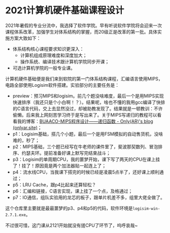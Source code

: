 # 2021计算机硬件基础课程设计
2021年暑假的专业分流中，我选择了软件学院。早有听说软件学院将会迎来一次课程体系改革，加强学生对体系结构的掌握，而20级正是改革的第一批。具体实施方案大致如下：

- 体系结构核心课程要求知识更深入：
  - 计算机组成原理难度和深度加大；
  - 操作系统、编译技术跟计算机学院同步开课；
- 可选计算机学院的一般专业课。

计算机硬件基础便是我们来到软院的第一门体系结构课程，汇编语言使用MIPS，电路全部使用Logisim软件搭建。实验部分的主要任务是：

- preview：预习MIPS和logisim。前几个题没啥难度，最后一个是用MIPS实现快速排序（我还只是个小白啊！？）。结果呢，啥也不懂的我用gcc编译了快排的C语言代码，交上去显然没过，却被助教发现了。结果就是一顿教训：不许偷懒。后来我上网刻苦学习终于是写出来了。关于MIPS写递归的教程可以看看我的博客：[BUAACO-MIPS程序设计——递归函数 - Only(AR)'s blog (onlyar.site)](https://onlyar.site/2022/11/03/BUAACO-MIPS-recursion-function/)；
- p1：Logisim基础，搭几个小题，最后一个是用FSM模拟的自动售货机，没啥难的，秒了；
- p2：MIPS基础，三个题已经写在牛老师的课件里了，斐波那契数列、冒泡排序、约瑟夫环。提前准备好课上默写完结束战斗；
- p3：Logisim的单周期CPU，我的噩梦开始，课下写了两天的CPU在课上挂了！挂了！原因竟是两个加法器贴一起连上了；
- p4：流水线CPU，当我课下搭完的时候已经是凌晨5点半了，还好课上顺利通过；
- p5：LRU Cache，跟p4比起来还算轻松？
- p6：汇编和链接，C语言实现，课上挂了一个点，及格通过；
- p7：IO通信，组队实验用的龙芯的板子，跟单片机差不多，组里大佬全做了。

这个仓库里主要就是最最噩梦的p3、p4和p5的代码，软件环境是`logisim-win-2.7.1.exe`。

不过很可惜，这门课从2121开始就没有搓CPU了环节了，呜呼哀哉~
